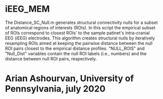 # iEEG_MEM
  The Distance_SC_Null.m generates structural connectivity nulls for a 
  subset of anatomical regions of interests (ROIs). In this script the 
  empirical subset of ROIs correspond to closest ROIs' to the sample 
  patinet's intra-cranial EEG (iEEG) electrodes. This algorithm creates 
  structural nulls by iteratively resampling ROIs aimed at keeping the 
  pairwise distance between the null ROI pairs closest to the empirical 
  distance profiles. "NULL_ROIS" and "Null_Dist" variables contain the 
  null ROI labels (i.e., numbers) and the distance between null ROI pairs, 
  respectively.
 
  
  Arian Ashourvan, University of Pennsylvania, july 2020 
  ========================================================================
